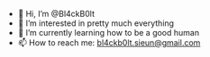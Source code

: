 - 👋 Hi, I’m @Bl4ckB0lt
- 👀 I’m interested in pretty much everything
- 🌱 I’m currently learning how to be a good human
- 📫 How to reach me: bl4ckb0lt.sieun@gmail.com

<!---
Bl4ckB0lt/Bl4ckB0lt is a ✨ special ✨ repository because its `README.md` (this file) appears on your GitHub profile.
You can click the Preview link to take a look at your changes.
--->
